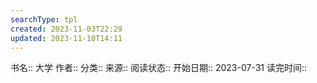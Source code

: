 ```yaml
---
searchType: tpl
created: 2023-11-03T22:29
updated: 2023-11-10T14:11
---
```

书名:: 大学
作者:: 
分类:: 
来源:: 
阅读状态:: 
开始日期:: 2023-07-31
读完时间::